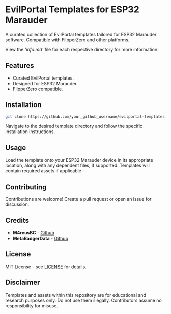 
# EvilPortal Templates for ESP32 Marauder

A curated collection of EvilPortal templates tailored for ESP32 Marauder software. Compatible with FlipperZero and other platforms.

View the *'info.md'* file for each respective directory for more information.

## Features

- Curated EvilPortal templates.
- Designed for ESP32 Marauder.
- FlipperZero compatible.

## Installation

``` bash
git clone https://github.com/your_github_username/evilportal-templates.git
```

Navigate to the desired template directory and follow the specific installation instructions.

## Usage

Load the template onto your ESP32 Marauder device in its appropriate location, along with any dependent files, if supported. Templates will contain required assets if applicable

## Contributing

Contributions are welcome! Create a pull request or open an issue for discussion.

## Credits

- **M4rcusBC** - [Github](https://github.com/M4rcusBC)
- **MetaBadgerData** - [Github](https://github.com/MetaBadgerData)

## License

MIT License - see [LICENSE](LICENSE) for details.

## Disclaimer

Templates and assets within this repository are for educational and research purposes only. Do not use them illegally. Contributors assume no responsibility for misuse.
